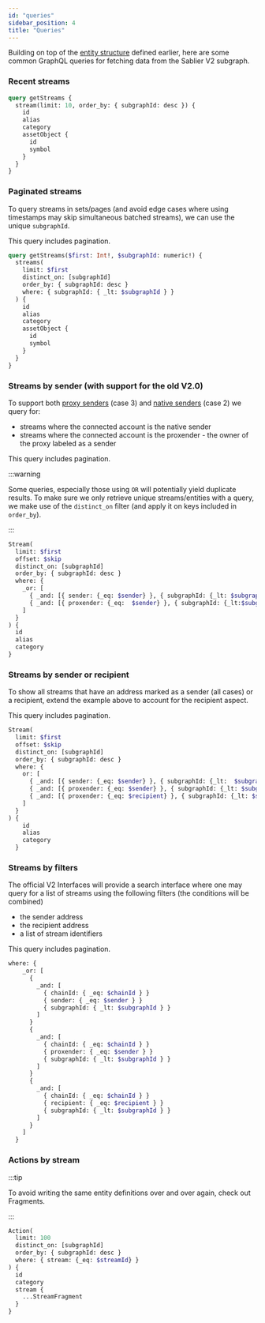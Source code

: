 ```yaml
---
id: "queries"
sidebar_position: 4
title: "Queries"
---
```


Building on top of the [entity structure](/api/indexers/protocol/structure) defined earlier, here are some common
GraphQL queries for fetching data from the Sablier V2 subgraph.

### Recent streams

```graphql title="The 10 most recent streams"
query getStreams {
  stream(limit: 10, order_by: { subgraphId: desc }) {
    id
    alias
    category
    assetObject {
      id
      symbol
    }
  }
}
```

### Paginated streams

To query streams in sets/pages (and avoid edge cases where using timestamps may skip simultaneous batched streams), we
can use the unique `subgraphId`.

This query includes pagination.

```graphql title="The next streams indexed before the last seen subgraphId"
query getStreams($first: Int!, $subgraphId: numeric!) {
  streams(
    limit: $first
    distinct_on: [subgraphId]
    order_by: { subgraphId: desc }
    where: { subgraphId: { _lt: $subgraphId } }
  ) {
    id
    alias
    category
    assetObject {
      id
      symbol
    }
  }
}
```

### Streams by sender (with support for the old V2.0)

To support both [proxy senders](/api/subgraphs/protocol/structure#the-proxender) (case 3) and
[native senders](/api/subgraphs/protocol/structure#the-proxender) (case 2) we query for:

- streams where the connected account is the native sender
- streams where the connected account is the proxender - the owner of the proxy labeled as a sender

This query includes pagination.

:::warning

Some queries, especially those using `OR` will potentially yield duplicate results. To make sure we only retrieve unique
streams/entities with a query, we make use of the `distinct_on` filter (and apply it on keys included in `order_by`).

:::

```graphql title="The next streams created by an address (natively or through a proxy)"
Stream(
  limit: $first
  offset: $skip
  distinct_on: [subgraphId]
  order_by: { subgraphId: desc }
  where: {
    _or: [
      { _and: [{ sender: {_eq: $sender} }, { subgraphId: {_lt: $subgraphId} }] }
      { _and: [{ proxender: {_eq:  $sender} }, { subgraphId: {_lt:$subgraphId} }] }
    ]
  }
) {
  id
  alias
  category
}
```

### Streams by sender or recipient

To show all streams that have an address marked as a sender (all cases) or a recipient, extend the example above to
account for the recipient aspect.

This query includes pagination.

```graphql title="The next streams related to an address, as a sender/proxender or recipient"
Stream(
  limit: $first
  offset: $skip
  distinct_on: [subgraphId]
  order_by: { subgraphId: desc }
  where: {
    or: [
      { _and: [{ sender: {_eq: $sender} }, { subgraphId: {_lt:  $subgraphId} }] }
      { _and: [{ proxender: {_eq: $sender} }, { subgraphId: {_lt: $subgraphId} }] }
      { _and: [{ proxender: {_eq: $recipient} }, { subgraphId: {_lt: $subgraphId} }] }
    ]
  }
) {
    id
    alias
    category
  }
```

### Streams by filters

The official V2 Interfaces will provide a search interface where one may query for a list of streams using the following
filters (the conditions will be combined)

- the sender address
- the recipient address
- a list of stream identifiers

This query includes pagination.

```graphql title="The 'where' clause for a complex paginated search filter"
where: {
    _or: [
      {
        _and: [
          { chainId: { _eq: $chainId } }
          { sender: { _eq: $sender } }
          { subgraphId: { _lt: $subgraphId } }
        ]
      }
      {
        _and: [
          { chainId: { _eq: $chainId } }
          { proxender: { _eq: $sender } }
          { subgraphId: { _lt: $subgraphId } }
        ]
      }
      {
        _and: [
          { chainId: { _eq: $chainId } }
          { recipient: { _eq: $recipient } }
          { subgraphId: { _lt: $subgraphId } }
        ]
      }
    ]
  }
```

### Actions by stream

:::tip

To avoid writing the same entity definitions over and over again, check out Fragments.

:::

```graphql title="Most recent 100 stream actions such as withdrawals or transfers"
Action(
  limit: 100
  distinct_on: [subgraphId]
  order_by: { subgraphId: desc }
  where: { stream: {_eq: $streamId} }
) {
  id
  category
  stream {
    ...StreamFragment
  }
}
```
